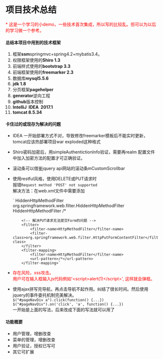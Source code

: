 # 项目技术总结 #

<span style="color: red">* 这是一个学习的小demo，一些技术首次集成，所以写的比较乱。但可以为以后的学习做一个参考。</span>

#### 总结本项目中用到的技术框架 #

1. 框架<b>ssm</b>springmvc+spring4.2+mybatis3.4。
2. 权限框架使用的<b>Shiro 1.3</b>
3. 前端样式使用的<b>bootstrap 3.3</b>
4. 前端框架使用的<b>freemarker 2.3</b>
5. 数据库<b>mysql5.5.6</b>
6. <b>jdk 1.8</b>
7. 分页框架<b>pagehelper</b>
8. <b>generator</b>逆向工程
9. <b>github</b>版本控制
10. <b>IntelliJ&nbsp;&nbsp;IDEA&nbsp;&nbsp;2017.1</b> 
11. <b>tomcat 8.5.34</b>

#### 卡住过的或现存为解决的问题 #

+ IDEA 一开始部署方式不对，导致修改freemarker模板后不能实时更新，
    tomcat应该热部署项目war exploded这种格式
+ Shiro密码加密后，用simpleAuthentictionInfo验证，需要再realm
    配置文件中加入加密方法的配置才可正确验证。
+ 滚动条可以借鉴jquery api网站的滚动条mCustomScrollbar
+ 使用restful风格，使用DELETE或PUT请求时<br>
    报错`Request method 'POST' not supported`<br>
    解决方法：在web.xml文件中需要添加<br>
   
    
    `     <!-- 将POST请求转化为DELETE或者是PUT 要用_method指定真正的请求方法 -->
          <filter>
              <filter-name>HiddenHttpMethodFilter</filter-name>
              <filter-class>org.springframework.web.filter.HiddenHttpMethodFilter</filter-class>
          </filter>
          <filter-mapping>
              <filter-name>HiddenHttpMethodFilter</filter-name>
              <url-pattern>/*</url-pattern>
          </filter-mapping>
          
          <!-- 解决PUT请求无法提交Form的问题 -->
          <filter>
              <filter-name>HttpMethodFilter</filter-name>
              <filter-class>org.springframework.web.filter.HttpPutFormContentFilter</filter-class>
          </filter>
          <filter-mapping>
              <filter-name>HttpMethodFilter</filter-name>
              <url-pattern>/*</url-pattern>
          </filter-mapping>`
     
+ <span style='color:red;'>存在风险，xss攻击。<br>
    用户可在输入框输入js代码例如'&lt;script&gt;alert(1)&lt;/script&gt;',
    这样就会弹框。</span>
    
+ 使用ajax拼写完导航，再点击导航不起作用。纠结了很长时间。然后使用jquery的事件委托机制完美解决。<br>
`$("#pageNavDiv a").click(function() {...})`<br>
`$("#pageNavDiv").on('click', 'a', function() {...})`<br>
一开始是上面的写法，后来改成下面的写法就可以用了

#### 功能概要 #
+ 用户管理，增删改查
+ 菜单的管理，增删改查
+ 用户验证，授权已写可
+ 其它可扩展
